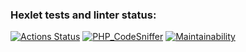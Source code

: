 ### Hexlet tests and linter status:
[![Actions Status](https://github.com/Kengston/php-project-9/actions/workflows/hexlet-check.yml/badge.svg)](https://github.com/Kengston/php-project-9/actions)
[![PHP_CodeSniffer](https://github.com/Kengston/php-project-9/actions/workflows/phpcs.yml/badge.svg)](https://github.com/Kengston/php-project-9/actions/workflows/phpcs.yml)
[![Maintainability](https://api.codeclimate.com/v1/badges/346aca5d2a81653ceab1/maintainability)](https://codeclimate.com/github/Kengston/php-project-9/maintainability)
